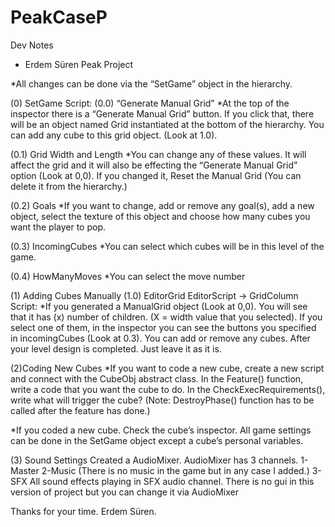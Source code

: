 # PeakCaseP
 
Dev Notes
- Erdem Süren Peak Project

*All changes can be done via the “SetGame” object in the hierarchy.

(0) SetGame Script:
(0.0) “Generate Manual Grid” 
*At the top of the inspector there is a “Generate Manual Grid” button. If you click that, there will be an object named Grid instantiated at the bottom of the hierarchy. You can add any cube to this grid object. (Look at 1.0).

(0.1) Grid Width and Length
*You can change any of these values. It will affect the grid and it will also be effecting the “Generate Manual Grid” option (Look at 0,0). If you changed it, Reset the Manual Grid (You can delete it from the hierarchy.)

(0.2) Goals
*If you want to change, add or remove any goal(s), add a new object, select the texture of this object and choose how many cubes you want the player to pop.

(0.3) IncomingCubes
*You can select which cubes will be in this level of the game.

(0.4) HowManyMoves
*You can select the move number


(1) Adding Cubes Manually
(1.0) EditorGrid EditorScript -> GridColumn Script:
*If you generated a ManualGrid object (Look at 0,0). You will see that it has (x) number of children. (X = width value that you selected). If you select one of them, in the inspector you can see the buttons you specified in incomingCubes (Look at 0.3). You can add or remove any cubes. After your level design is completed. Just leave it as it is. 

(2)Coding New Cubes
*If you want to code a new cube, create a new script and connect with the CubeObj abstract class. In the Feature() function, write a code that you want the cube to do. In the CheckExecRequirements(), write what will trigger the cube? (Note: DestroyPhase() function has to be called after the feature has done.) 

*If you coded a new cube. Check the cube’s inspector. All game settings can be done in the SetGame object except a cube’s personal variables.

(3) Sound Settings
Created a AudioMixer. AudioMixer has 3 channels.
1-Master
2-Music (There is no music in the game but in any case I added.)
3-SFX
All sound effects playing in SFX audio channel. There is no gui in this version of project but you can change it via AudioMixer



Thanks for your time.
Erdem Süren.


